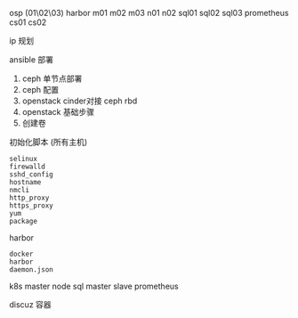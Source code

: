 osp (01\02\03)
	harbor
	m01
	m02
	m03
	n01
	n02
	sql01
	sql02
	sql03
	prometheus
cs01
cs02

ip 规划

ansible 部署

1. ceph 单节点部署
2. ceph 配置
3. openstack cinder对接 ceph rbd
4. openstack 基础步骤
5. 创建卷













初始化脚本 (所有主机)
```shell
selinux
firewalld
sshd_config
hostname
nmcli
http_proxy
https_proxy
yum
package
```

harbor
```shell
docker
harbor
daemon.json
```
k8s
	master
	node
sql
	master
	slave
prometheus


discuz 容器
	